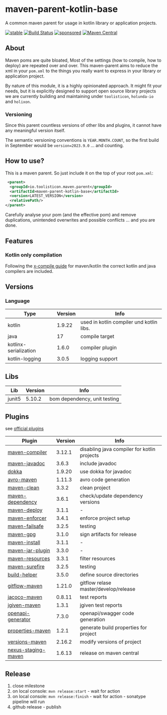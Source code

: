 # maven-parent-kotlin-base

A common maven parent for usage in kotlin library or application projects. 

[![stable](https://img.shields.io/badge/lifecycle-STABLE-green.svg)](https://github.com/holisticon#open-source-lifecycle)
[![Build Status](https://github.com/toolisticon/maven-parent-kotlin-base/workflows/Development%20branches/badge.svg)](https://github.com/toolisticon/maven-parent-kotlin-base/actions)
[![sponsored](https://img.shields.io/badge/sponsoredBy-Holisticon-RED.svg)](https://holisticon.de/)
[![Maven Central](https://maven-badges.herokuapp.com/maven-central/io.toolisticon.maven.parent/maven-parent-kotlin-base/badge.svg)](https://maven-badges.herokuapp.com/maven-central/io.toolisticon.maven.parent/maven-parent-kotlin-base)

## About

Maven poms are quite bloated, Most of the settings (how to compile, how to deploy) are repeated over and over.
This maven-parent aims to reduce the xml in your `pom.xml` to the things you really want to express in your library or application project.

By nature of this module, it is a highly opinionated approach. It might fit your needs, but it is explicitly designed to support open source library 
projects we are currently building and maintaining under `toolisticon`, `holunda-io` and `holixon`.

### Versioning

Since this parent countless versions of other libs and plugins, it cannot have any meaningful version itself.

The semantic versioning conventions is `YEAR.MONTH.COUNT`, so the first build in September would be `version=2023.9.0` ... and counting.

## How to use?

This is a maven parent. So just include it on the top of your root `pom.xml`:

```xml
 <parent>
  <groupId>io.toolisticon.maven.parent</groupId>
  <artifactId>maven-parent-kotlin-base</artifactId>
  <version>LATEST_VERSION</version>
  <relativePath/>
</parent>
```

Carefully analyse your pom (and the effective pom) and remove duplications, unintended overwrites and possible conflicts ... and you are done. 

## Features

### Kotlin only compilation

Following the [x-compile guide](https://kotlinlang.org/docs/maven.html#compile-kotlin-and-java-sources) for maven/kotlin the correct kotlin and java compilers
are included.

## Versions

### Language

| Type                  | Version | Info                                     | 
|-----------------------|---------|------------------------------------------|
| kotlin                | 1.9.22 | used in kotlin compiler und kotlin libs. |
| java                  | 17 | compile target                           |
| kotlinx-serialization | 1.6.0 | compiler plugin                          |
| kotlin-logging        | 3.0.5 | logging support                          |

## Libs

| Lib | Version | Info |
|-----|---------|------|
| junit5 | 5.10.2 | bom dependency, unit testing |

## Plugins

see [official plugins](https://maven.apache.org/plugins/index.html)

| Plugin                                                                                                                    | Version | Info                                        |
|---------------------------------------------------------------------------------------------------------------------------|---------|---------------------------------------------|
| [maven-compiler](https://maven.apache.org/plugins/maven-compiler-plugin/)                                                 | 3.12.1  | disabling java compiler for kotlin projects |
| [maven-javadoc](https://maven.apache.org/plugins/maven-javadoc-plugin/)                                                   | 3.6.3   | include javadoc                             |
| [dokka](https://kotlinlang.org/docs/dokka-maven.html#apply-dokka)                                                         | 1.9.20  | use dokka for javadoc                       |
| [avro-maven](https://avro.apache.org/docs/1.11.1/getting-started-java/)                                                   | 1.11.3  | avro code generation                        |
| [maven-clean](https://maven.apache.org/plugins/maven-clean-plugin/)                                                       | 3.3.2   | clean project                               |
| [maven-dependency](https://maven.apache.org/plugins/maven-dependency-plugin/)                                             | 3.6.1   | check/update dependency versions            |
| [maven-deploy](https://maven.apache.org/plugins/maven-deploy-plugin/)                                                     | 3.1.1   | -                                           |
| [maven-enforcer](https://maven.apache.org/enforcer/maven-enforcer-plugin/)                                                | 3.4.1   | enforce project setup                       |
| [maven-failsafe](https://maven.apache.org/surefire/maven-failsafe-plugin/)                                                | 3.2.5   | testing                                     |
| [maven-gpg](https://maven.apache.org/plugins/maven-gpg-plugin/)                                                           | 3.1.0   | sign artifacts for release                  |
| [maven-install](https://maven.apache.org/plugins/maven-install-plugin/)                                                   | 3.1.1   | -                                           |
| [maven-jar-plugin](https://maven.apache.org/plugins/maven-jar-plugin/)                                                    | 3.3.0   | -                                           |
| [maven-resources](https://maven.apache.org/plugins/maven-resources-plugin/)                                               | 3.3.1   | filter resources                            |
| [maven-surefire](https://maven.apache.org/surefire/maven-surefire-plugin/)                                                | 3.2.5   | testing                                     |
| [build-helper](https://www.mojohaus.org/build-helper-maven-plugin/)                                                       | 3.5.0   | define source directories                   |
| [gitflow-maven](https://aleksandr-m.github.io/gitflow-maven-plugin/)                                                      | 1.21.0  | gitflow relase master/develop/release       |
| [jacoco-maven](https://www.eclemma.org/jacoco/trunk/doc/maven.html)                                                       | 0.8.11  | test reports                                |
| [jgiven-maven](https://jgiven.org/userguide/#_maven)                                                                      | 1.3.1   | jgiven test reports                         |
| [openapi-generator](https://github.com/OpenAPITools/openapi-generator/tree/master/modules/openapi-generator-maven-plugin) | 7.3.0   | openapi/swagger code generation             |
| [properties-maven](https://www.mojohaus.org/properties-maven-plugin/)                                                     | 1.2.1   | generate build properties for project       |
| [versions-maven](https://www.mojohaus.org/versions/versions-maven-plugin/index.html)                                      | 2.16.2  | modify versions of project                  |
| [nexus-staging-maven](https://github.com/sonatype/nexus-maven-plugins/blob/main/staging/maven-plugin/README.md)           | 1.6.13  | release on maven central                    |


## Release

1. close milestone
1. on local console: `mvn release:start` - wait for action
1. on local console: `mvn release:finish` - wait for action - sonatype pipeline will run
1. github release - publish
